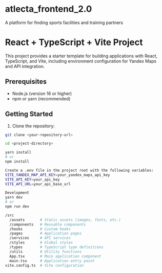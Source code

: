 # atlecta_frontend_2.0
A platform for finding sports facilities and training partners

# React + TypeScript + Vite Project

This project provides a starter template for building applications with React, TypeScript, and Vite, including environment configuration for Yandex Maps and API integration.

## Prerequisites

- Node.js (version 16 or higher)
- npm or yarn (recommended)

## Getting Started

1. Clone the repository:
```bash
git clone <your-repository-url>

cd <project-directory>

yarn install
# or
npm install

Create a .env file in the project root with the following variables:
VITE_YANDEX_MAP_API_KEY=your_yandex_maps_api_key
VITE_API_KEY=your_api_key
VITE_API_URL=your_api_base_url

Development
yarn dev
# or
npm run dev

/src
  /assets       # Static assets (images, fonts, etc.)
  /components   # Reusable components
  /hooks        # Custom hooks
  /pages        # Application pages
  /services     # API services
  /styles       # Global styles
  /types        # TypeScript type definitions
  /utils        # Utility functions
  App.tsx       # Main application component
  main.tsx      # Application entry point
vite.config.ts  # Vite configuration